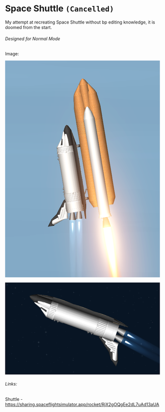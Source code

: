 # Space Shuttle `(Cancelled)`

My attempt at recreating Space Shuttle  without bp editing knowledge, it is doomed from the start.

###### Designed for Normal Mode

Image:

![Ascent](../../assets/Screenshot_20241201_122712.png)

![Orbit insertion](../../assets/Screenshot_20241201_122939.png)

###### Links:
Shuttle - https://sharing.spaceflightsimulator.app/rocket/RjX2gOQgEe2dL7uAd13aUA
